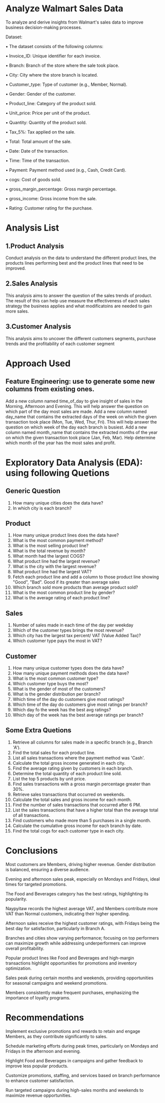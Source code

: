 # Analyze Walmart Sales Data
 To analyze and derive insights from Walmart's sales data to improve business decision-making 
processes.

Dataset:

• The dataset consists of the following columns:

• Invoice_ID: Unique identifier for each invoice.

• Branch: Branch of the store where the sale took place.

• City: City where the store branch is located.

• Customer_type: Type of customer (e.g., Member, Normal).

• Gender: Gender of the customer.

• Product_line: Category of the product sold.

• Unit_price: Price per unit of the product.

• Quantity: Quantity of the product sold.

• Tax_5%: Tax applied on the sale.

• Total: Total amount of the sale.

• Date: Date of the transaction.

• Time: Time of the transaction.

• Payment: Payment method used (e.g., Cash, Credit Card).

• cogs: Cost of goods sold.

• gross_margin_percentage: Gross margin percentage.

• gross_income: Gross income from the sale.

• Rating: Customer rating for the purchase.


# Analysis List
## 1.Product Analysis
Conduct analysis on the data to understand the different product lines, the products lines performing best and the product lines that need to be improved.

## 2.Sales Analysis
This analysis aims to answer the question of the sales trends of product. The result of this can help use measure the effectiveness of each sales strategy the business applies and what modificatoins are needed to gain more sales.

## 3.Customer Analysis
This analysis aims to uncover the different customers segments, purchase trends and the profitability of each customer segment


# Approach Used


## Feature Engineering:  use to generate some new columns from existing ones.
Add a new column named time_of_day to give insight of sales in the Morning, Afternoon and Evening. This will help answer the question on which part of the day most sales are made.
Add a new column named day_name that contains the extracted days of the week on which the given transaction took place (Mon, Tue, Wed, Thur, Fri). This will help answer the question on which week of the day each branch is busiest.
Add a new column named month_name that contains the extracted months of the year on which the given transaction took place (Jan, Feb, Mar). Help determine which month of the year has the most sales and profit.

# Exploratory Data Analysis (EDA): using following Quetions

## Generic Question
1. How many unique cities does the data have?
2. In which city is each branch?
## Product
1. How many unique product lines does the data have?
2. What is the most common payment method?
3. What is the most selling product line?
4. What is the total revenue by month?
5. What month had the largest COGS?
6. What product line had the largest revenue?
7. What is the city with the largest revenue?
8. What product line had the largest VAT?
9. Fetch each product line and add a column to those product line showing "Good", "Bad". Good if its greater than average sales
10. Which branch sold more products than average product sold?
11. What is the most common product line by gender?
12. What is the average rating of each product line?
## Sales
1. Number of sales made in each time of the day per weekday
2. Which of the customer types brings the most revenue?
3. Which city has the largest tax percent/ VAT (Value Added Tax)?
4. Which customer type pays the most in VAT?
## Customer
1. How many unique customer types does the data have?
2. How many unique payment methods does the data have?
3. What is the most common customer type?
4. Which customer type buys the most?
5. What is the gender of most of the customers?
6. What is the gender distribution per branch?
7. Which time of the day do customers give most ratings?
8. Which time of the day do customers give most ratings per branch?
9. Which day fo the week has the best avg ratings?
10. Which day of the week has the best average ratings per branch?
## Some Extra Quetions 
1. Retrieve all columns for sales made in a specific branch (e.g., Branch 'A').
2. Find the total sales for each product line.
3. List all sales transactions where the payment method was 'Cash'.
4. Calculate the total gross income generated in each city. 
5. Find the average rating given by customers in each branch. 
6. Determine the total quantity of each product line sold.
7. List the top 5 products by unit price. 
8. Find sales transactions with a gross margin percentage greater than 30%.
9.  Retrieve sales transactions that occurred on weekends.
10. Calculate the total sales and gross income for each month. 
11. Find the number of sales transactions that occurred after 6 PM.
12. List the sales transactions that have a higher total than the average total of all transactions. 
13. Find customers who made more than 5 purchases in a single month.
14. Calculate the cumulative gross income for each branch by date.
15. Find the total cogs for each customer type in each city.

# Conclusions
Most customers are Members, driving higher revenue. Gender distribution is balanced, ensuring a diverse audience.

Evening and afternoon sales peak, especially on Mondays and Fridays, ideal times for targeted promotions.

The Food and Beverages category has the best ratings, highlighting its popularity.

Naypyitaw records the highest average VAT, and Members contribute more VAT than Normal customers, indicating their higher spending.

Afternoon sales receive the highest customer ratings, with Fridays being the best day for satisfaction, particularly in Branch A.

Branches and cities show varying performance; focusing on top performers can maximize growth while addressing underperformers can improve overall profitability.

Popular product lines like Food and Beverages and high-margin transactions highlight opportunities for promotions and inventory optimization.

Sales peak during certain months and weekends, providing opportunities for seasonal campaigns and weekend promotions.

Members consistently make frequent purchases, emphasizing the importance of loyalty programs.

# Recommendations
Implement exclusive promotions and rewards to retain and engage Members, as they contribute significantly to sales.

Schedule marketing efforts during peak times, particularly on Mondays and Fridays in the afternoon and evening.

Highlight Food and Beverages in campaigns and gather feedback to improve less popular products.

Customize promotions, staffing, and services based on branch performance to enhance customer satisfaction.

Run targeted campaigns during high-sales months and weekends to maximize revenue opportunities.

